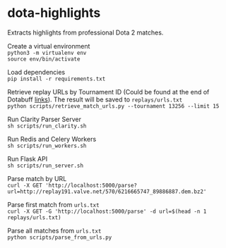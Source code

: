 # dota-highlights
Extracts highlights from professional Dota 2 matches.

Create a virtual environment<br>
`python3 -m virtualenv env`<br>
`source env/bin/activate`

Load dependencies<br>
`pip install -r requirements.txt`

Retrieve replay URLs by Tournament ID (Could be found at the end of Dotabuff [links](https://www.dotabuff.com/esports/leagues/13256-the-international-2021)). The result will be saved to `replays/urls.txt`<br>
`python scripts/retrieve_match_urls.py --tournament 13256 --limit 15`

Run Clarity Parser Server<br>
`sh scripts/run_clarity.sh`

Run Redis and Celery Workers<br>
`sh scripts/run_workers.sh`

Run Flask API<br>
`sh scripts/run_server.sh`

Parse match by URL<br>
`curl -X GET 'http://localhost:5000/parse?url=http://replay191.valve.net/570/6216665747_89886887.dem.bz2'`

Parse first match from `urls.txt`<br>
`curl -X GET -G 'http://localhost:5000/parse' -d url=$(head -n 1 replays/urls.txt)`

Parse all matches from `urls.txt`<br>
`python scripts/parse_from_urls.py`
